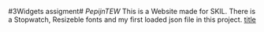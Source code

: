 #3Widgets assigment#
*PepijnTEW*
This is a Website made for SKIL.
There is a Stopwatch, Resizeble fonts and my first loaded json file in this project.
[title](https://37923.hosts2.ma-cloud.nl/M3-SKILL/3Widgets/)
